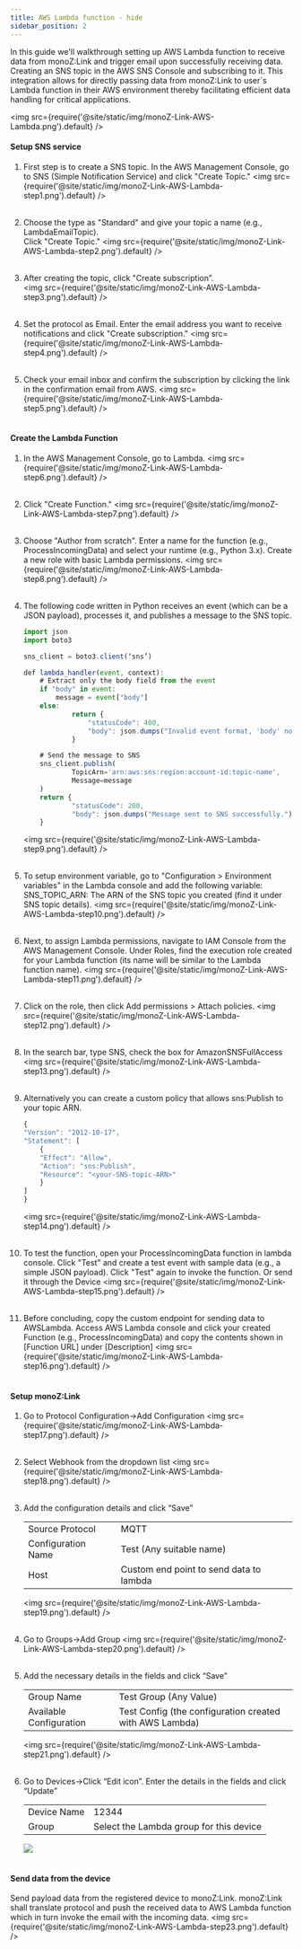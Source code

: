 ```yaml
---
title: AWS Lambda function - hide
sidebar_position: 2
---
```


In this guide we'll walkthrough setting up AWS Lambda function to receive data from monoZ:Link and trigger email upon successfully receiving data. Creating an SNS topic in the AWS SNS Console and subscribing to it. This integration allows for directly passing data from monoZ:Link to user`s Lambda function in their AWS environment thereby facilitating efficient data handling for critical applications.

<img src={require('@site/static/img/monoZ-Link-AWS-Lambda.png').default} />

#### Setup SNS service
1. First step is to create a SNS topic. In the AWS Management Console, go to SNS (Simple Notification Service) and click "Create Topic."
    <img src={require('@site/static/img/monoZ-Link-AWS-Lambda-step1.png').default} /><br/><br/>

2. Choose the type as "Standard" and give your topic a name (e.g., LambdaEmailTopic).\
Click "Create Topic."
    <img src={require('@site/static/img/monoZ-Link-AWS-Lambda-step2.png').default} /><br/><br/>

3. After creating the topic, click "Create subscription”.  
    <img src={require('@site/static/img/monoZ-Link-AWS-Lambda-step3.png').default} /><br/><br/>

4. Set the protocol as Email. Enter the email address you want to receive notifications and click "Create subscription."
    <img src={require('@site/static/img/monoZ-Link-AWS-Lambda-step4.png').default} /><br/><br/>

5. Check your email inbox and confirm the subscription by clicking the link in the confirmation email from AWS.
    <img src={require('@site/static/img/monoZ-Link-AWS-Lambda-step5.png').default} /><br/><br/>

#### Create the Lambda Function
1. In the AWS Management Console, go to Lambda.
    <img src={require('@site/static/img/monoZ-Link-AWS-Lambda-step6.png').default} /><br/><br/>

2. Click "Create Function."
    <img src={require('@site/static/img/monoZ-Link-AWS-Lambda-step7.png').default} /><br/><br/>
 
3. Choose "Author from scratch". Enter a name for the function (e.g., ProcessIncomingData) and select your runtime (e.g., Python 3.x). Create a new role with basic Lambda permissions.
    <img src={require('@site/static/img/monoZ-Link-AWS-Lambda-step8.png').default} /><br/><br/>
 

4. The following code written in Python receives an event (which can be a JSON payload), processes it, and publishes a message to the SNS topic.
    ```jsx
    import json
    import boto3

    sns_client = boto3.client(‘sns’)

    def lambda_handler(event, context):
        # Extract only the body field from the event
        if "body" in event:
            message = event["body"]
        else:
                return {
                    "statusCode": 400,
                    "body": json.dumps("Invalid event format, 'body' not found.")
                }

        # Send the message to SNS
        sns_client.publish(
                TopicArn='arn:aws:sns:region:account-id:topic-name',
                Message=message
        )
        return {
                "statusCode": 200,
                "body": json.dumps("Message sent to SNS successfully.")
        }
    ```
    <img src={require('@site/static/img/monoZ-Link-AWS-Lambda-step9.png').default} /><br/><br/>
 

5. To setup environment variable, go to "Configuration > Environment variables" in the Lambda console and add the following variable: SNS_TOPIC_ARN: The ARN of the SNS topic you created (find it under SNS topic details).
    <img src={require('@site/static/img/monoZ-Link-AWS-Lambda-step10.png').default} /><br/><br/>

6. Next, to assign Lambda permissions, navigate to IAM Console from the AWS Management Console. Under Roles, find the execution role created for your Lambda function (its name will be similar to the Lambda function name).
    <img src={require('@site/static/img/monoZ-Link-AWS-Lambda-step11.png').default} /><br/><br/>
 

7. Click on the role, then click Add permissions > Attach policies.
    <img src={require('@site/static/img/monoZ-Link-AWS-Lambda-step12.png').default} /><br/><br/>
 
8. In the search bar, type SNS, check the box for AmazonSNSFullAccess 
    <img src={require('@site/static/img/monoZ-Link-AWS-Lambda-step13.png').default} /><br/><br/>
 
9. Alternatively you can create a custom policy that allows sns:Publish to your topic ARN.
    ```jsx
    {
    "Version": "2012-10-17",
    "Statement": [
        {
        "Effect": "Allow",
        "Action": "sns:Publish",
        "Resource": "<your-SNS-topic-ARN>"
        }
    ]
    }
    ```
    <img src={require('@site/static/img/monoZ-Link-AWS-Lambda-step14.png').default} /><br/><br/>
 

10. To test the function, open your ProcessIncomingData function in lambda console. Click "Test" and create a test event with sample data (e.g., a simple JSON payload). Click "Test" again to invoke the function. Or send it through the Device
    <img src={require('@site/static/img/monoZ-Link-AWS-Lambda-step15.png').default} /><br/><br/>

11. Before concluding, copy the custom endpoint for sending data to AWSLambda. Access AWS Lambda console and click your created Function (e.g., ProcessIncomingData) and copy the contents shown in [Function URL] under [Description]
    <img src={require('@site/static/img/monoZ-Link-AWS-Lambda-step16.png').default} /><br/><br/>

#### Setup monoZ:Link 
1. Go to Protocol Configuration→Add Configuration
    <img src={require('@site/static/img/monoZ-Link-AWS-Lambda-step17.png').default} /><br/><br/>
 

2. Select Webhook from the dropdown list
    <img src={require('@site/static/img/monoZ-Link-AWS-Lambda-step18.png').default} /><br/><br/>
   

3. Add the configuration details and click “Save”
    <table>
        <tr>
            <td>Source Protocol</td>
            <td>MQTT</td>
        </tr>
        <tr>
            <td>Configuration Name</td>
            <td>Test (Any suitable name)</td>
        </tr>
        <tr>
            <td>Host</td>
            <td>Custom end point to send data to lambda</td>
        </tr>
    </table>
	
    <img src={require('@site/static/img/monoZ-Link-AWS-Lambda-step19.png').default} /><br/><br/>
 

4. Go to Groups→Add Group
    <img src={require('@site/static/img/monoZ-Link-AWS-Lambda-step20.png').default} /><br/><br/>
 

5. Add the necessary details in the fields and click “Save”
    <table>
        <tr>
            <td>Group Name</td>
            <td>Test Group (Any Value)</td>
        </tr>
        <tr>
            <td>Available Configuration</td>
            <td>Test Config (the configuration created with AWS Lambda)</td>
        </tr>
    </table>
 	
    <img src={require('@site/static/img/monoZ-Link-AWS-Lambda-step21.png').default} /><br/><br/>
 

6. Go to Devices→Click “Edit icon”. Enter the details in the fields and click “Update”
    <table>
        <tr>
            <td>Device Name</td>
            <td>12344</td>
        </tr>
        <tr>
            <td>Group</td>
            <td>Select the Lambda group for this device</td>
        </tr>
    </table>	
    <img src={require('@site/static/img/monoZ-Link-AWS-Lambda-step22.png').default} /><br/><br/>



#### Send data from the device
Send payload data from the registered device to monoZ:Link. monoZ:Link shall translate protocol and push the received data to AWS Lambda function which in turn invoke the email with the incoming data.
    <img src={require('@site/static/img/monoZ-Link-AWS-Lambda-step23.png').default} /><br/><br/>

